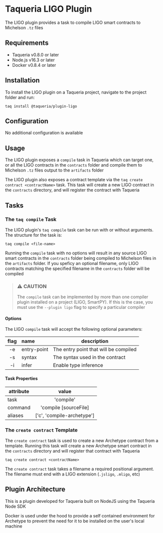 # Taqueria LIGO Plugin

The LIGO plugin provides a task to compile LIGO smart contracts to Michelson `.tz` files

## Requirements

- Taqueria v0.8.0 or later
- Node.js v16.3 or later
- Docker v0.8.4 or later

## Installation

To install the LIGO plugin on a Taqueria project, navigate to the project folder and run:
```shell
taq install @taqueria/plugin-ligo
```

## Configuration

No additional configuration is available

## Usage

The LIGO plugin exposes a `compile` task in Taqueria which can target one, or all the LIGO contracts in the `contracts` folder and compile them to Michelson `.tz` files  output to the `artifacts` folder

The LIGO plugin also exposes a contract template via the `taq create contract <contractName>` task. This task will create a new LIGO contract in the `contracts` directory, and will register the contract with Taqueria 

## Tasks

### The `taq compile` Task

The LIGO plugin's `taq compile` task can be run with or without arguments. The structure for the task is:

```shell
taq compile <file-name>
```

Running the `compile` task with no options will result in any source LIGO smart contracts in the `contracts` folder being compiled to Michelson files in the `artifacts` folder. If you speficy an optional filename, only LIGO contracts matching the specified filename in the `contracts` folder will be compiled

> ### :warning: CAUTION
> The `compile` task can be implemented by more than one compiler plugin installed on a project (LIGO, SmartPY). If this is the case, you must use the `--plugin ligo` flag to specify a particular compiler

#### Options

The LIGO `compile` task will accept the following optional parameters:

| flag  |  name       | description                           |   
|:-----:|:------------|---------------------------------------|
|  -e   | entry-point | The entry point that will be compiled |
|  -s   | syntax      | The syntax used in the contract       |    
|  -i   | infer       | Enable type inference                 |   

#### Task Properties

|  attribute |  value                        | 
|------------|:-----------------------------:|
|  task      | 'compile'                     | 
|  command   | 'compile [sourceFile]         | 
|  aliases   | ['c', 'compile-archetype']    |  

### The `create contract` Template

The `create contract` task is used to create a new Archetype contract from a template. Running this task will create a new Archetype smart contract in the `contracts` directory and will register that contract with Taqueria
    
```shell
taq create contract <contractName>
```

The `create contract` task takes a filename a required positional argument. The filename must end with a LIGO extension (`.jsligo`, `.mligo`, etc)

## Plugin Architecture

This is a plugin developed for Taqueria built on NodeJS using the Taqueria Node SDK

Docker is used under the hood to provide a self contained environment for Archetype to prevent the need for it to be installed on the user's local machine